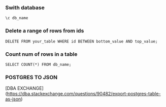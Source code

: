 ### Swith database

```
\c db_name
```

### Delete a range of rows from ids

```
DELETE FROM your_table WHERE id BETWEEN bottom_value AND top_value;
```
### Count num of rows in a table

```
SELECT COUNT(*) FROM db_name;
```
### POSTGRES TO JSON
[DBA EXCHANGE] (https://dba.stackexchange.com/questions/90482/export-postgres-table-as-json)
